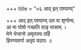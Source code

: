 +++
title = "०६ आद् इत् पश्याम्य्"

+++
आद् इत् पश्याम्य् उत वा शृणोम्य्  
आ मा घोषो गच्छति वाङ् मासाम् ।  
मेने भेजानो अमृतस्य तर्हि  
हिरण्यवर्णा अतृपं यदापः ॥